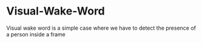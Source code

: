 # Visual-Wake-Word
Visual wake word is a simple case where we have to detect the presence of a person inside a frame
